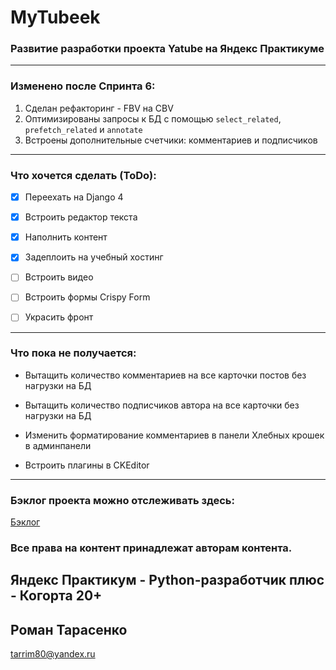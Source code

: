 # MyTubeek
### Развитие разработки проекта Yatube на Яндекс Практикуме

_____________________

### Изменено после Спринта 6:
1. Сделан рефакторинг - FBV на CBV
2. Оптимизированы запросы к БД с помощью ```select_related```, ```prefetch_related``` и ```annotate```
3. Встроены дополнительные счетчики: комментариев и подписчиков
_____________________
### Что хочется сделать (ToDo):

- [X] Переехать на Django 4

- [X] Встроить редактор текста

- [X] Наполнить контент

- [X] Задеплоить на учебный хостинг

- [ ] Встроить видео

- [ ] Встроить формы Crispy Form

- [ ] Украсить фронт

_____________________
### Что пока не получается:

- Вытащить количество комментариев на все карточки постов без нагрузки на БД

- Вытащить количество подписчиков автора на все карточки без нагрузки на БД

- Изменить форматирование комментариев в панели Хлебных крошек в админпанели

- Встроить плагины в CKEditor

_____________________

### Бэклог проекта можно отслеживать здесь:

[Бэклог](https://halved-lamp-2b0.notion.site/eb5c787e3d1d4339b8935354d8671620)

### Все права на контент **принадлежат авторам контента.**


## Яндекс Практикум - Python-разработчик плюс - Когорта 20+
## Роман Тарасенко
tarrim80@yandex.ru
